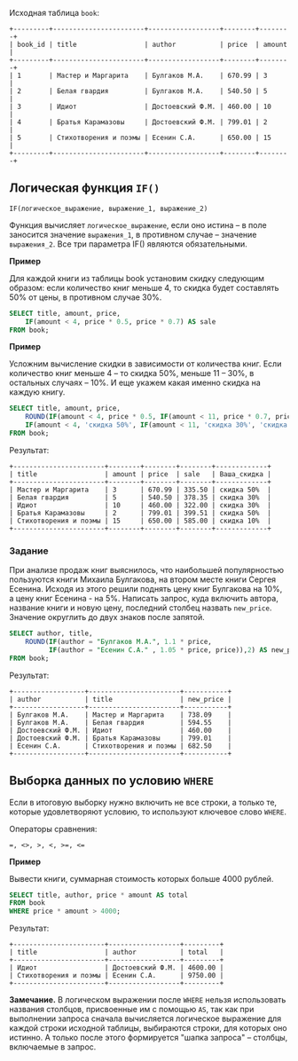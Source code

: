 Исходная таблица `book`:
```
+---------+-----------------------+------------------+--------+--------+
| book_id | title                 | author           | price  | amount |
+---------+-----------------------+------------------+--------+--------+
| 1       | Мастер и Маргарита    | Булгаков М.А.    | 670.99 | 3      |
| 2       | Белая гвардия         | Булгаков М.А.    | 540.50 | 5      |
| 3       | Идиот                 | Достоевский Ф.М. | 460.00 | 10     |
| 4       | Братья Карамазовы     | Достоевский Ф.М. | 799.01 | 2      |
| 5       | Стихотворения и поэмы | Есенин С.А.      | 650.00 | 15     |
+---------+-----------------------+------------------+--------+--------+
```

## Логическая функция `IF()`
```
IF(логическое_выражение, выражение_1, выражение_2)
```
Функция вычисляет `логическое_выражение`, если оно истина – в поле заносится значение `выражения_1`, 
в противном случае –  значение `выражения_2`. Все три параметра IF() являются обязательными.

**Пример**

Для каждой книги из таблицы book установим скидку следующим образом: если количество книг меньше 4, то скидка будет составлять 50% от цены, в противном случае 30%.
```SQL
SELECT title, amount, price, 
    IF(amount < 4, price * 0.5, price * 0.7) AS sale
FROM book;
```
**Пример**

Усложним вычисление скидки в зависимости от количества книг. Если количество книг меньше 4 – то скидка 50%, меньше 11 – 30%, в остальных случаях – 10%. 
И еще укажем какая именно скидка на каждую книгу.
```SQL
SELECT title, amount, price,
    ROUND(IF(amount < 4, price * 0.5, IF(amount < 11, price * 0.7, price * 0.9)), 2) AS sale,
    IF(amount < 4, 'скидка 50%', IF(amount < 11, 'скидка 30%', 'скидка 10%')) AS Ваша_скидка
FROM book;
```
Результат:
```
+-----------------------+--------+--------+--------+-------------+
| title                 | amount | price  | sale   | Ваша_скидка |
+-----------------------+--------+--------+--------+-------------+
| Мастер и Маргарита    | 3      | 670.99 | 335.50 | скидка 50%  |
| Белая гвардия         | 5      | 540.50 | 378.35 | скидка 30%  |
| Идиот                 | 10     | 460.00 | 322.00 | скидка 30%  |
| Братья Карамазовы     | 2      | 799.01 | 399.51 | скидка 50%  |
| Стихотворения и поэмы | 15     | 650.00 | 585.00 | скидка 10%  |
+-----------------------+--------+--------+--------+-------------+
```
### Задание
При анализе продаж книг выяснилось, что наибольшей популярностью пользуются книги Михаила Булгакова, на втором месте книги Сергея Есенина. 
Исходя из этого решили поднять цену книг Булгакова на 10%, а цену книг Есенина - на 5%. 
Написать запрос, куда включить автора, название книги и новую цену, последний столбец назвать `new_price`. 
Значение округлить до двух знаков после запятой.
```SQL
SELECT author, title, 
    ROUND(IF(author = "Булгаков М.А.", 1.1 * price,
          IF(author = "Есенин С.А." , 1.05 * price, price)),2) AS new_price
FROM book;
```
Результат:
```
+------------------+-----------------------+-----------+
| author           | title                 | new_price |
+------------------+-----------------------+-----------+
| Булгаков М.А.    | Мастер и Маргарита    | 738.09    |
| Булгаков М.А.    | Белая гвардия         | 594.55    |
| Достоевский Ф.М. | Идиот                 | 460.00    |
| Достоевский Ф.М. | Братья Карамазовы     | 799.01    |
| Есенин С.А.      | Стихотворения и поэмы | 682.50    |
+------------------+-----------------------+-----------+
```
## Выборка данных по условию `WHERE`
Если в итоговую выборку нужно включить не все строки, а только те, которые удовлетворяют условию, то используют ключевое слово `WHERE`.

Операторы сравнения: 
```
=, <>, >, <, >=, <=
```
**Пример**

Вывести книги, суммарная стоимость которых больше 4000 рублей.
```SQL
SELECT title, author, price * amount AS total
FROM book
WHERE price * amount > 4000;
```
Результат:
```
+-----------------------+------------------+---------+
| title                 | author           | total   |
+-----------------------+------------------+---------+
| Идиот                 | Достоевский Ф.М. | 4600.00 |
| Стихотворения и поэмы | Есенин С.А.      | 9750.00 |
+-----------------------+------------------+---------+
```
**Замечание.** В логическом выражении после `WHERE` нельзя использовать названия столбцов, присвоенные им с помощью `AS`,  так как при выполнении запроса сначала вычисляется логическое выражение для каждой строки исходной таблицы, выбираются строки, для которых оно истинно. А только после этого формируется "шапка запроса" – столбцы, включаемые в запрос.
